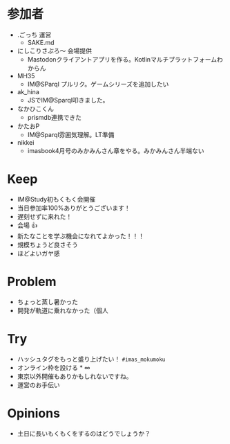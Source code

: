 # 参加者

- .ごっち 運営
  - SAKE.md
- にしこりさぶろ〜 会場提供
  - Mastodonクライアントアプリを作る。Kotlinマルチプラットフォームわからん
- MH35
  - IM@SParql プルリク。ゲームシリーズを追加したい
- ak_hina
  - JSでIM@Sparql叩きました。
- なかひこくん
  - prismdb連携できた
- かたおP
  - IM@Sparql雰囲気理解。LT準備
- nikkei
  - imasbook4月号のみかみんさん章をやる。みかみんさん半端ない

# Keep

- IM@Study初もくもく会開催
- 当日参加率100%ありがとうございます！
- 遅刻せずに来れた！
- 会場 :+1:
- 新たなことを学ぶ機会になれてよかった！！！
- 規模ちょうど良さそう
- ほどよいガヤ感

# Problem

- ちょっと蒸し暑かった
- 開発が軌道に乗れなかった（個人

# Try

- ハッシュタグをもっと盛り上げたい！ `#imas_mokumoku`
- オンライン枠を設ける * ∞
- 東京以外開催もありかもしれないですね。
- 運営のお手伝い

# Opinions

- 土日に長いもくもくをするのはどうでしょうか？